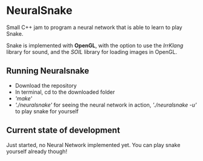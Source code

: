 # NeuralSnake
Small C++ jam to program a neural network that is able to learn to play Snake.

Snake is implemented with **OpenGL**, with the option to use the *IrrKlang* library for sound, and the *SOIL* library for loading images in OpenGL.

## Running Neuralsnake
* Download the repository
* In terminal, cd to the downloaded folder
* *'make'*
* *'./neuralsnake'* for seeing the neural network in action, *'./neuralsnake -u'* to play snake for yourself

## Current state of development
Just started, no Neural Network implemented yet. You can play snake yourself already though!
